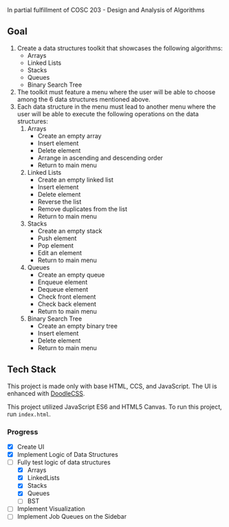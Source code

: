 In partial fulfillment of COSC 203 - Design and Analysis of Algorithms

## Goal
1. Create a data structures toolkit that showcases the following algorithms:
    - Arrays
    - Linked Lists
    - Stacks
    - Queues
    - Binary Search Tree
2. The toolkit must feature a menu where the user will be able to choose among the 6 data structures mentioned above.
3. Each data structure in the menu must lead to another menu where the user will be able to execute the following operations on the data structures:
    1. Arrays
        - Create an empty array
        - Insert element
        - Delete element
        - Arrange in ascending and descending order
        - Return to main menu
    2. Linked Lists
        - Create an empty linked list
        - Insert element
        - Delete element
        - Reverse the list
        - Remove duplicates from the list
        - Return to main menu
    3. Stacks
        - Create an empty stack
        - Push element
        - Pop element
        - Edit an element
        - Return to main menu
    4. Queues
        - Create an empty queue
        - Enqueue element
        - Dequeue element
        - Check front element
        - Check back element
        - Return to main menu
    5. Binary Search Tree
        - Create an empty binary tree
        - Insert element
        - Delete element
        - Return to main menu

## Tech Stack
This project is made only with base HTML, CCS, and JavaScript. The UI is enhanced with [DoodleCSS](https://github.com/chr15m/DoodleCSS).

This project utilized JavaScript ES6 and HTML5 Canvas. To run this project, run `index.html`.

### Progress
- [x] Create UI
- [x] Implement Logic of Data Structures
- [ ] Fully test logic of data structures
  - [x] Arrays
  - [x] LinkedLists
  - [x] Stacks
  - [x] Queues
  - [ ] BST
- [ ] Implement Visualization
- [ ] Implement Job Queues on the Sidebar